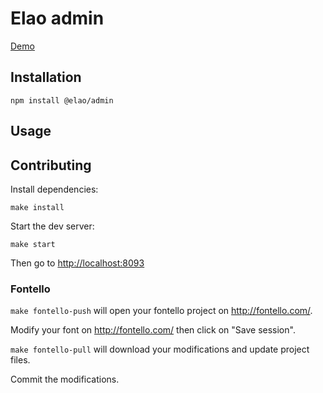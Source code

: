 # Elao admin

[Demo](https://elao.github.io/elao-admin/index.html)

## Installation

```
npm install @elao/admin
```

## Usage



## Contributing

Install dependencies:

```
make install
```

Start the dev server:

```
make start
```

Then go to [http://localhost:8093](http://localhost:8093)

### Fontello

`make fontello-push` will open your fontello project on http://fontello.com/.

Modify your font on http://fontello.com/ then click on "Save session".

`make fontello-pull` will download your modifications and update project files.

Commit the modifications.
